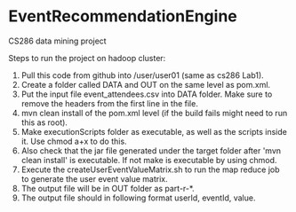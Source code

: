 # EventRecommendationEngine
CS286 data mining project

Steps to run the project on hadoop cluster:
1) Pull this code from github into /user/user01 (same as cs286 Lab1). 
2) Create a folder called DATA and OUT on the same level as pom.xml.
3) Put the input file event_attendees.csv into DATA folder. Make sure to remove the headers from the first line in the file. 
4) mvn clean install of the pom.xml level (if the build fails might need to run this as root).
5) Make executionScripts folder as executable, as well as the scripts inside it. Use chmod a+x to do this.
6) Also check that the jar file generated under the target folder after 'mvn clean install' is executable. If not make is executable by using chmod.
7) Execute the createUserEventValueMatrix.sh to run the map reduce job to generate the user event value matrix.
8) The output file will be in OUT folder as part-r-*.
9) The output file should in following format userId, eventId, value.

